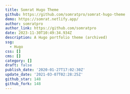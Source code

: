 ```yaml
---
title: Somrat Hugo Theme
github: https://github.com/somratpro/somrat-hugo-theme
demo: https://somrat.netlify.app/
author: somratpro
author_link: https://github.com/somratpro
date: 2023-11-30T10:49:34.934Z
description: A Hugo portfolio theme (archived)
ssg:
  - Hugo
css: []
cms: []
category: []
draft: false
publish_date: '2020-01-27T17:02:30Z'
update_date: '2021-03-07T02:28:25Z'
github_star: 148
github_fork: 148
---
```

